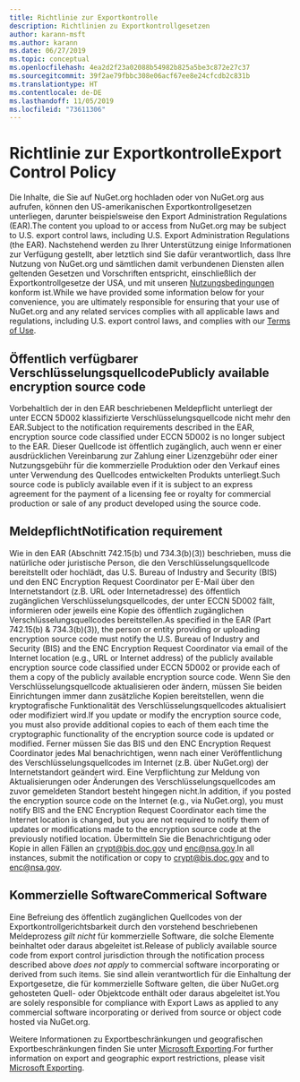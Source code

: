 ```yaml
---
title: Richtlinie zur Exportkontrolle
description: Richtlinien zu Exportkontrollgesetzen
author: karann-msft
ms.author: karann
ms.date: 06/27/2019
ms.topic: conceptual
ms.openlocfilehash: 4ea2d2f23a02088b54982b825a5be3c872e27c37
ms.sourcegitcommit: 39f2ae79fbbc308e06acf67ee8e24cfcdb2c831b
ms.translationtype: HT
ms.contentlocale: de-DE
ms.lasthandoff: 11/05/2019
ms.locfileid: "73611306"
---
```

# <a name="export-control-policy"></a><span data-ttu-id="33717-103">Richtlinie zur Exportkontrolle</span><span class="sxs-lookup"><span data-stu-id="33717-103">Export Control Policy</span></span>

<span data-ttu-id="33717-104">Die Inhalte, die Sie auf NuGet.org hochladen oder von NuGet.org aus aufrufen, können den US-amerikanischen Exportkontrollgesetzen unterliegen, darunter beispielsweise den Export Administration Regulations (EAR).</span><span class="sxs-lookup"><span data-stu-id="33717-104">The content you upload to or access from NuGet.org may be subject to U.S. export control laws, including U.S. Export Administration Regulations (the EAR).</span></span>  <span data-ttu-id="33717-105">Nachstehend werden zu Ihrer Unterstützung einige Informationen zur Verfügung gestellt, aber letztlich sind Sie dafür verantwortlich, dass Ihre Nutzung von NuGet.org und sämtlichen damit verbundenen Diensten allen geltenden Gesetzen und Vorschriften entspricht, einschließlich der Exportkontrollgesetze der USA, und mit unseren [Nutzungsbedingungen](https://www.nuget.org/policies/Terms) konform ist.</span><span class="sxs-lookup"><span data-stu-id="33717-105">While we have provided some information below for your convenience, you are ultimately responsible for ensuring that your use of NuGet.org and any related services complies with all applicable laws and regulations, including U.S. export control laws, and complies with our [Terms of Use](https://www.nuget.org/policies/Terms).</span></span>

## <a name="publicly-available-encryption-source-code"></a><span data-ttu-id="33717-106">Öffentlich verfügbarer Verschlüsselungsquellcode</span><span class="sxs-lookup"><span data-stu-id="33717-106">Publicly available encryption source code</span></span>

<span data-ttu-id="33717-107">Vorbehaltlich der in den EAR beschriebenen Meldepflicht unterliegt der unter ECCN 5D002 klassifizierte Verschlüsselungsquellcode nicht mehr den EAR.</span><span class="sxs-lookup"><span data-stu-id="33717-107">Subject to the notification requirements described in the EAR, encryption source code classified under ECCN 5D002 is no longer subject to the EAR.</span></span>  <span data-ttu-id="33717-108">Dieser Quellcode ist öffentlich zugänglich, auch wenn er einer ausdrücklichen Vereinbarung zur Zahlung einer Lizenzgebühr oder einer Nutzungsgebühr für die kommerzielle Produktion oder den Verkauf eines unter Verwendung des Quellcodes entwickelten Produkts unterliegt.</span><span class="sxs-lookup"><span data-stu-id="33717-108">Such source code is publicly available even if it is subject to an express agreement for the payment of a licensing fee or royalty for commercial production or sale of any product developed using the source code.</span></span>

## <a name="notification-requirement"></a><span data-ttu-id="33717-109">Meldepflicht</span><span class="sxs-lookup"><span data-stu-id="33717-109">Notification requirement</span></span>

<span data-ttu-id="33717-110">Wie in den EAR (Abschnitt 742.15(b) und 734.3(b)(3)) beschrieben, muss die natürliche oder juristische Person, die den Verschlüsselungsquellcode bereitstellt oder hochlädt, das U.S. Bureau of Industry and Security (BIS) und den ENC Encryption Request Coordinator per E-Mail über den Internetstandort (z.B. URL oder Internetadresse) des öffentlich zugänglichen Verschlüsselungsquellcodes, der unter ECCN 5D002 fällt, informieren oder jeweils eine Kopie des öffentlich zugänglichen Verschlüsselungsquellcodes bereitstellen.</span><span class="sxs-lookup"><span data-stu-id="33717-110">As specified in the EAR (Part 742.15(b) & 734.3(b)(3)), the person or entity providing or uploading encryption source code must notify the U.S. Bureau of Industry and Security (BIS) and the ENC Encryption Request Coordinator via email of the Internet location (e.g., URL or Internet address) of the publicly available encryption source code classified under ECCN 5D002 or provide each of them a copy of the publicly available encryption source code.</span></span> <span data-ttu-id="33717-111">Wenn Sie den Verschlüsselungsquellcode aktualisieren oder ändern, müssen Sie beiden Einrichtungen immer dann zusätzliche Kopien bereitstellen, wenn die kryptografische Funktionalität des Verschlüsselungsquellcodes aktualisiert oder modifiziert wird.</span><span class="sxs-lookup"><span data-stu-id="33717-111">If you update or modify the encryption source code, you must also provide additional copies to each of them each time the cryptographic functionality of the encryption source code is updated or modified.</span></span> <span data-ttu-id="33717-112">Ferner müssen Sie das BIS und den ENC Encryption Request Coordinator jedes Mal benachrichtigen, wenn nach einer Veröffentlichung des Verschlüsselungsquellcodes im Internet (z.B. über NuGet.org) der Internetstandort geändert wird. Eine Verpflichtung zur Meldung von Aktualisierungen oder Änderungen des Verschlüsselungsquellcodes am zuvor gemeldeten Standort besteht hingegen nicht.</span><span class="sxs-lookup"><span data-stu-id="33717-112">In addition, if you posted the encryption source code on the Internet (e.g., via NuGet.org), you must notify BIS and the ENC Encryption Request Coordinator each time the Internet location is changed, but you are not required to notify them of updates or modifications made to the encryption source code at the previously notified location.</span></span> <span data-ttu-id="33717-113">Übermitteln Sie die Benachrichtigung oder Kopie in allen Fällen an crypt@bis.doc.gov und enc@nsa.gov.</span><span class="sxs-lookup"><span data-stu-id="33717-113">In all instances, submit the notification or copy to crypt@bis.doc.gov and to enc@nsa.gov.</span></span>

## <a name="commerical-software"></a><span data-ttu-id="33717-114">Kommerzielle Software</span><span class="sxs-lookup"><span data-stu-id="33717-114">Commerical Software</span></span>

<span data-ttu-id="33717-115">Eine Befreiung des öffentlich zugänglichen Quellcodes von der Exportkontrollgerichtsbarkeit durch den vorstehend beschriebenen Meldeprozess *gilt nicht* für kommerzielle Software, die solche Elemente beinhaltet oder daraus abgeleitet ist.</span><span class="sxs-lookup"><span data-stu-id="33717-115">Release of publicly available source code from export control jurisdiction through the notification process described above *does not apply* to commercial software incorporating or derived from such items.</span></span>  <span data-ttu-id="33717-116">Sie sind allein verantwortlich für die Einhaltung der Exportgesetze, die für kommerzielle Software gelten, die über NuGet.org gehosteten Quell- oder Objektcode enthält oder daraus abgeleitet ist.</span><span class="sxs-lookup"><span data-stu-id="33717-116">You are solely responsible for compliance with Export Laws as applied to any commercial software incorporating or derived from source or object code hosted via NuGet.org.</span></span>

<span data-ttu-id="33717-117">Weitere Informationen zu Exportbeschränkungen und geografischen Exportbeschränkungen finden Sie unter [Microsoft Exporting](https://www.microsoft.com/exporting).</span><span class="sxs-lookup"><span data-stu-id="33717-117">For further information on export and geographic export restrictions, please visit [Microsoft Exporting](https://www.microsoft.com/exporting).</span></span>

